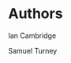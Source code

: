 # Authors

[//]: # (Authors will add their names in the space below)

Ian Cambridge 

Samuel Turney
